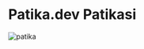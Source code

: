 # Patika.dev Patikasi

![patika]('https://github.com/onurinan/patikaHtml1/blob/main/img/htmlpage.PNG')
